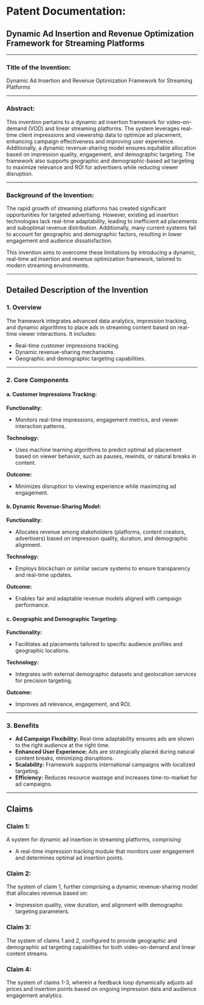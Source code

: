 # Patent Documentation:  

## Dynamic Ad Insertion and Revenue Optimization Framework for Streaming Platforms  

---

### **Title of the Invention:**  
Dynamic Ad Insertion and Revenue Optimization Framework for Streaming Platforms  

---

### **Abstract:**  
This invention pertains to a dynamic ad insertion framework for video-on-demand (VOD) and linear streaming platforms. The system leverages real-time client impressions and viewership data to optimize ad placement, enhancing campaign effectiveness and improving user experience. Additionally, a dynamic revenue-sharing model ensures equitable allocation based on impression quality, engagement, and demographic targeting. The framework also supports geographic and demographic-based ad targeting to maximize relevance and ROI for advertisers while reducing viewer disruption.  

---

### **Background of the Invention:**  
The rapid growth of streaming platforms has created significant opportunities for targeted advertising. However, existing ad insertion technologies lack real-time adaptability, leading to inefficient ad placements and suboptimal revenue distribution. Additionally, many current systems fail to account for geographic and demographic factors, resulting in lower engagement and audience dissatisfaction.  

This invention aims to overcome these limitations by introducing a dynamic, real-time ad insertion and revenue optimization framework, tailored to modern streaming environments.  

---

## **Detailed Description of the Invention**  

### **1. Overview**  
The framework integrates advanced data analytics, impression tracking, and dynamic algorithms to place ads in streaming content based on real-time viewer interactions. It includes:  
- Real-time customer impressions tracking.  
- Dynamic revenue-sharing mechanisms.  
- Geographic and demographic targeting capabilities.  

---

### **2. Core Components**  

#### **a. Customer Impressions Tracking:**  

**Functionality:**  
- Monitors real-time impressions, engagement metrics, and viewer interaction patterns.  

**Technology:**  
- Uses machine learning algorithms to predict optimal ad placement based on viewer behavior, such as pauses, rewinds, or natural breaks in content.  

**Outcome:**  
- Minimizes disruption to viewing experience while maximizing ad engagement.  

#### **b. Dynamic Revenue-Sharing Model:**  

**Functionality:**  
- Allocates revenue among stakeholders (platforms, content creators, advertisers) based on impression quality, duration, and demographic alignment.  

**Technology:**  
- Employs blockchain or similar secure systems to ensure transparency and real-time updates.  

**Outcome:**  
- Enables fair and adaptable revenue models aligned with campaign performance.  

#### **c. Geographic and Demographic Targeting:**  

**Functionality:**  
- Facilitates ad placements tailored to specific audience profiles and geographic locations.  

**Technology:**  
- Integrates with external demographic datasets and geolocation services for precision targeting.  

**Outcome:**  
- Improves ad relevance, engagement, and ROI.  

---

### **3. Benefits**  

- **Ad Campaign Flexibility:** Real-time adaptability ensures ads are shown to the right audience at the right time.  
- **Enhanced User Experience:** Ads are strategically placed during natural content breaks, minimizing disruptions.  
- **Scalability:** Framework supports international campaigns with localized targeting.  
- **Efficiency:** Reduces resource wastage and increases time-to-market for ad campaigns.  

---

## **Claims**  

### Claim 1:  
A system for dynamic ad insertion in streaming platforms, comprising:  
- A real-time impression tracking module that monitors user engagement and determines optimal ad insertion points.  

### Claim 2:  
The system of claim 1, further comprising a dynamic revenue-sharing model that allocates revenue based on:  
- Impression quality, view duration, and alignment with demographic targeting parameters.  

### Claim 3:  
The system of claims 1 and 2, configured to provide geographic and demographic ad targeting capabilities for both video-on-demand and linear content streams.  

### Claim 4:  
The system of claims 1-3, wherein a feedback loop dynamically adjusts ad prices and insertion points based on ongoing impression data and audience engagement analytics.  
